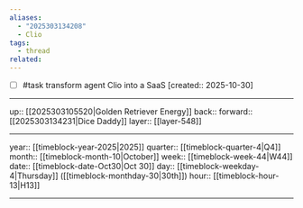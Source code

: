 ```yaml
---
aliases:
  - "2025303134208"
  - Clio
tags:
  - thread
related:
---
```


- [ ] #task transform agent Clio into a SaaS  [created:: 2025-10-30]

***

up:: [[2025303105520|Golden Retriever Energy]]
back:: 
forward:: [[2025303134231|Dice Daddy]]
layer:: [[layer-548]]

***

year:: [[timeblock-year-2025|2025]]
quarter:: [[timeblock-quarter-4|Q4]]
month:: [[timeblock-month-10|October]]
week:: [[timeblock-week-44|W44]]
date:: [[timeblock-date-Oct30|Oct 30]]
day:: [[timeblock-weekday-4|Thursday]] ([[timeblock-monthday-30|30th]])
hour:: [[timeblock-hour-13|H13]]

***
